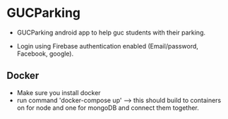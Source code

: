 # GUCParking

- GUCParking android app to help guc students with their parking.

- Login using Firebase authentication enabled (Email/password, Facebook, google).

## Docker

- Make sure you install docker
- run command 'docker-compose up' --> this should build to containers on for node and one for mongoDB and connect them together.
